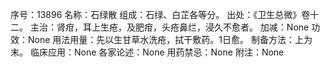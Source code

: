 序号：13896
名称：石绿散
组成：石绿、白芷各等分。
出处：《卫生总微》卷十二。
主治：肾疳，耳上生疮，及肥疳，头疮鼻烂，浸久不愈者。
加减：None
功效：None
用法用量：先以生甘草水洗疮，拭干敷药。1日愈。
制备方法：上为末。
临床应用：None
各家论述：None
用药禁忌：None
附注：None
